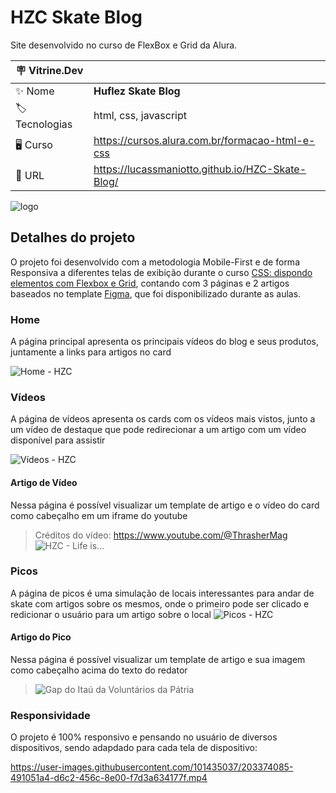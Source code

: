 # HZC Skate Blog

Site desenvolvido no curso de FlexBox e Grid da Alura.

| :placard: Vitrine.Dev |     |
| -------------  | --- |
| :sparkles: Nome        | **Huflez Skate Blog**
| :label: Tecnologias | html, css, javascript 
|  🖥  Curso     | https://cursos.alura.com.br/formacao-html-e-css
| :rocket: URL         | https://lucassmaniotto.github.io/HZC-Skate-Blog/

![logo](https://user-images.githubusercontent.com/101435037/203361891-2af23d15-92d2-4447-8407-32e27c892ebe.png#vitrinedev)

## Detalhes do projeto

O projeto foi desenvolvido com a metodologia Mobile-First e de forma Responsiva a diferentes telas de exibição durante o curso [CSS: dispondo elementos com Flexbox e Grid](https://cursos.alura.com.br/course/css-dispondo-elementos-flexbox-grid), contando com 3 páginas e 2 artigos baseados no template [Figma](https://www.figma.com/file/ibWktwVpnog76rMYOdVhks/Dispondo-elementos-com-flexbox-e-grid?node-id=54%3A2358), que foi disponibilizado durante as aulas.

### Home
A página principal apresenta os principais vídeos do blog e seus produtos, juntamente a links para artigos no card

![Home - HZC](https://user-images.githubusercontent.com/101435037/203368808-fc0c6c50-45c4-4617-b88e-d1eb306610f0.png)

### Vídeos
A página de vídeos apresenta os cards com os vídeos mais vistos, junto a um vídeo de destaque que pode redirecionar a um artigo com um vídeo disponível para assistir

![Vídeos - HZC](https://user-images.githubusercontent.com/101435037/203369348-4f071db6-3c08-4f9a-8000-29bd64cbb098.png)

#### Artigo de Vídeo
Nessa página é possível visualizar um template de artigo e o vídeo do card como cabeçalho em um iframe do youtube
> Créditos do vídeo: https://www.youtube.com/@ThrasherMag
![HZC - Life is...](https://user-images.githubusercontent.com/101435037/203369693-cbeafd12-e5f9-46bc-922e-a98c3f0e05e2.png)

### Picos
A página de picos é uma simulação de locais interessantes para andar de skate com artigos sobre os mesmos, onde o primeiro pode ser clicado e redicionar o usuário para um artigo sobre o local
![Picos - HZC](https://user-images.githubusercontent.com/101435037/203370566-3291151a-6b44-4e8b-af7c-747635fb4dc9.png)

#### Artigo do Pico
Nessa página é possível visualizar um template de artigo e sua imagem como cabeçalho acima do texto do redator
> ![Gap do Itaú da Voluntários da Pátria](https://user-images.githubusercontent.com/101435037/203370713-16735605-a580-4672-9186-b13cdc6fb2f9.png)

### Responsividade
O projeto é 100% responsivo e pensando no usuário de diversos dispositivos, sendo adapdado para cada tela de dispositivo:

https://user-images.githubusercontent.com/101435037/203374085-491051a4-d6c2-456c-8e00-f7d3a634177f.mp4

